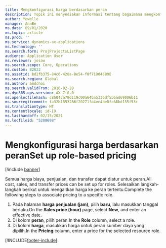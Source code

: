 ```yaml
---
title: Mengkonfigurasi harga berdasarkan peran
description: Topik ini menyediakan informasi tentang bagaimana mengkonfigurasi harga untuk peran tertentu.
author: Yowelle
manager: AnnBe
ms.date: 09/01/2020
ms.topic: article
ms.prod: ''
ms.service: dynamics-ax-applications
ms.technology: ''
ms.search.form: ProjProjectsListPage
audience: Application User
ms.reviewer: josaw
ms.search.scope: Core, Operations
ms.custom: 82022
ms.assetid: bd2fb375-84c6-428a-8e54-f0f719045898
ms.search.region: Global
ms.author: andchoi
ms.search.validFrom: 2016-02-28
ms.dyn365.ops.version: AX 7.0.0
ms.openlocfilehash: c86043a79d119c00a64ba5336df5b5ad69006b11
ms.sourcegitcommit: fa32b1893286f20271fa4ec4be8fc68bd135f53c
ms.translationtype: HT
ms.contentlocale: id-ID
ms.lasthandoff: 02/15/2021
ms.locfileid: "5288698"
---
```

# <a name="set-up-role-based-pricing"></a><span data-ttu-id="3e4a3-103">Mengkonfigurasi harga berdasarkan peran</span><span class="sxs-lookup"><span data-stu-id="3e4a3-103">Set up role-based pricing</span></span>

[!include [banner](../includes/banner.md)]

<span data-ttu-id="3e4a3-104">Semua harga biaya, penjualan, dan transfer dapat diatur untuk peran.</span><span class="sxs-lookup"><span data-stu-id="3e4a3-104">All cost, sales, and transfer prices can be set up for roles.</span></span> <span data-ttu-id="3e4a3-105">Selesaikan langkah-langkah berikut untuk mengaitkan harga ke peran tertentu.</span><span class="sxs-lookup"><span data-stu-id="3e4a3-105">Complete the following steps to associate pricing to a specific role.</span></span>

1. <span data-ttu-id="3e4a3-106">Pada halaman **harga penjualan (jam)**, pilih **baru**, lalu masukkan tanggal berlaku.</span><span class="sxs-lookup"><span data-stu-id="3e4a3-106">On the **Sales price (hour)** page, select **New**, and enter an effective date.</span></span>
2. <span data-ttu-id="3e4a3-107">Di kolom **peran**, pilih peran.</span><span class="sxs-lookup"><span data-stu-id="3e4a3-107">In the **Role** column, select a role.</span></span>
3. <span data-ttu-id="3e4a3-108">Di kolom **harga**, masukkan harga untuk peran sumber daya yang dipilih.</span><span class="sxs-lookup"><span data-stu-id="3e4a3-108">In the **Pricing** column, enter a price for the selected resource role.</span></span>


[!INCLUDE[footer-include](../includes/footer-banner.md)]